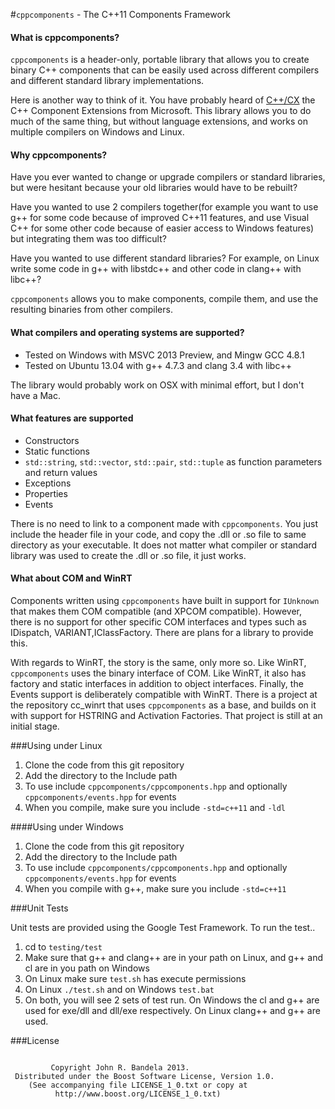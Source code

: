 #`cppcomponents` - The C++11 Components Framework 

#### What is cppcomponents?
`cppcomponents` is a header-only, portable library that allows you to create binary C++ components that can be easily used
across different compilers and different standard library implementations.

Here is another way to think of it. You have probably heard of [C++/CX](http://en.wikipedia.org/wiki/C%2B%2B/CX) the C++ 
Component Extensions from Microsoft. This library allows you to do much of the same thing, but without language extensions,
and works on multiple compilers on Windows and Linux.



#### Why cppcomponents?

Have you ever wanted to change or upgrade compilers or standard libraries, but were hesitant because your old libraries would have to be rebuilt?

Have you wanted to use 2 compilers together(for example you want to use g++ for some code because of improved C++11 features, 
and use Visual C++ for some other code because of easier access to Windows features) but integrating them was too difficult?

Have you wanted to use different standard libraries? For example, on Linux write some code in g++ with libstdc++ and other code in clang++ with libc++?

`cppcomponents` allows you to make components, compile them, and use the resulting binaries from other compilers.

#### What compilers and operating systems are supported?

* Tested on Windows with MSVC 2013 Preview, and Mingw GCC 4.8.1 
* Tested on Ubuntu 13.04 with g++ 4.7.3 and clang 3.4 with libc++

The library would probably work on OSX with minimal effort, but I don't have a Mac.


#### What features are supported

* Constructors
* Static functions
* `std::string`, `std::vector`, `std::pair`, `std::tuple` as function parameters and return values
* Exceptions
* Properties
* Events

There is no need to link to a component made with `cppcomponents`. You just include the header file in your code, and copy the .dll or .so file to same directory as your 
executable. It does not matter what compiler or standard library was used to create the .dll or .so file, it just works.

#### What about COM and WinRT

Components written using `cppcomponents` have built in support for `IUnknown` that makes them COM compatible (and XPCOM compatible). 
However, there is no support for other specific COM interfaces and types such as IDispatch, VARIANT,IClassFactory. There are plans for a library to provide this.

With regards to WinRT, the story is the same, only more so. Like WinRT, `cppcomponents` uses the binary interface of COM.
Like WinRT, it also has factory and static interfaces in addition to object interfaces. Finally, the Events support is deliberately
compatible with WinRT.
There is a project at the repository cc_winrt that uses `cppcomponents` as a base, and builds on it with support for HSTRING and Activation Factories.
That project is still at an initial stage.


###Using under Linux

1. Clone the code from this git repository
2. Add the directory to the Include path
3. To use include `cppcomponents/cppcomponents.hpp` and optionally `cppcomponents/events.hpp` for events
4. When you compile, make sure you include `-std=c++11` and `-ldl`

####Using under Windows

1. Clone the code from this git repository
2. Add the directory to the Include path
3. To use include `cppcomponents/cppcomponents.hpp` and optionally `cppcomponents/events.hpp` for events
4. When you compile with g++, make sure you include `-std=c++11`


###Unit Tests

Unit tests are provided using the Google Test Framework.
To run the test..

1. cd to `testing/test` 
2. Make sure that g++ and clang++ are in your path on Linux, and g++ and cl are in you path on Windows
3. On Linux make sure `test.sh` has execute permissions
4. On Linux `./test.sh` and on Windows `test.bat`
5. On both, you will see 2 sets of test run. On Windows the cl and g++ are used for exe/dll and dll/exe respectively. On Linux clang++ and g++ are used.



###License

```

         Copyright John R. Bandela 2013.
 Distributed under the Boost Software License, Version 1.0.
    (See accompanying file LICENSE_1_0.txt or copy at
          http://www.boost.org/LICENSE_1_0.txt)
```